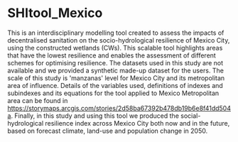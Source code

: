 # SHItool_Mexico
This is an interdisciplinary modelling tool created to assess the impacts of decentralised sanitation on the socio-hydrological resilience of Mexico City, using the constructed wetlands (CWs). This scalable tool highlights areas that have the lowest resilience and enables the assessment of different schemes for optimising resilience. The datasets used in this study are not available and we provided a synthetic made-up dataset for the users. The scale of this study is 'manzanas' level for Mexico City and its metropolitan area of influence. Details of the variables used, definitions of indexes and subindexes and its equations for the tool applied to Mexico Metropolitan area can be found in https://storymaps.arcgis.com/stories/2d58ba67392b478db19b6e8f41dd504a. Finally, in this study and using this tool we produced the social-hydrological resilience index across Mexico City both now and in the future, based on forecast climate, land-use and population change in 2050.
